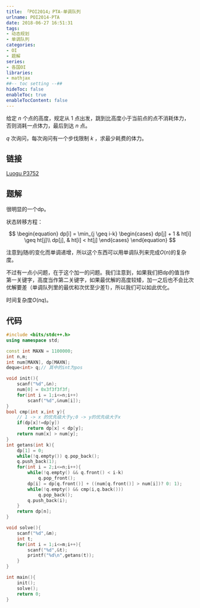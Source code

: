 ```yaml
---
title: 「POI2014」PTA-单调队列
urlname: POI2014-PTA
date: 2018-06-27 16:51:31
tags:
- 动态规划
- 单调队列
categories: 
- OI
- 题解
series:
- 各国OI
libraries:
- mathjax 
##-- toc setting --##
hideToc: false
enableToc: true
enableTocContent: false
---
```


给定 $n$ 个点的高度，规定从 $1$ 点出发，跳到比高度小于当前点的点不消耗体力，否则消耗一点体力，最后到达 $n$ 点。

$q$ 次询问，每次询问有一个步伐限制 $k$ ，求最少耗费的体力。

<!--more-->

## 链接

[Luogu P3752](https://www.luogu.org/problemnew/show/P3572)

## 题解

很明显的一个dp。

状态转移方程：

$$
\begin{equation}
dp[i] = \min_{j \geq i-k}
\begin{cases}
	dp[j] + 1 & ht[i] \geq ht[j]\\
	dp[j],    & ht[i] < ht[j]
\end{cases}
\end{equation}
$$

注意到$j$随$i$的变化而单调递增，所以这个东西可以用单调队列来完成$O(n)$的复杂度。

不过有一点小问题，在于这个加一的问题。我们注意到，如果我们把dp的值当作第一关键字，高度当作第二关键字，如果最优解的高度较矮，加一之后也不会比次优解要差（单调队列里的最优和次优至少差$1$），所以我们可以如此优化。

时间复杂度$O(nq)$。


## 代码


```cpp
#include <bits/stdc++.h>
using namespace std;

const int MAXN = 1100000;
int n,m;
int num[MAXN], dp[MAXN];
deque<int> q;// 其中的int为pos

void init(){
    scanf("%d",&n);
    num[0] = 0x3f3f3f3f;
    for(int i = 1;i<=n;i++)
        scanf("%d",&num[i]);
}
bool cmp(int x,int y){
	// 1 -> x 的优先级大于y;0 -> y的优先级大于x
    if(dp[x]!=dp[y])
        return dp[x] < dp[y];
    return num[x] > num[y];
}
int getans(int k){
    dp[1] = 0;
    while(!q.empty()) q.pop_back();
    q.push_back(1);
    for(int i = 2;i<=n;i++){
        while(!q.empty() && q.front() < i-k)
            q.pop_front();
        dp[i] = dp[q.front()] + ((num[q.front()] > num[i])? 0: 1);
        while(!q.empty() && cmp(i,q.back()))
            q.pop_back();
        q.push_back(i);
    }
    return dp[n];
}

void solve(){
    scanf("%d",&m);
    int t;
    for(int i = 1;i<=m;i++){
        scanf("%d",&t);
        printf("%d\n",getans(t));
    }
}

int main(){
    init();
    solve();
    return 0;
}
```

